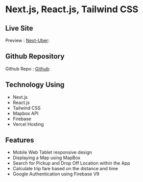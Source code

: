 # Next.js, React.js, Tailwind CSS

## Live Site

Preview : [Next-Uber](https://next-uber.vercel.app/):

## Github Repository

Github Repo : [Github](https://github.com/tanvir-shakil/next-uber):

## Technology Using

- Next.js
- React.js
- Tailwind CSS
- Mapbox API
- Firebase
- Vercel Hosting

## Features

- Mobile Web Tablet responsive design
- Displaying a Map using MapBox
- Search for Pickup and Drop Off Location within the App
- Calculate trip fare based on the distance and time
- Google Authentication using Firebase V9
